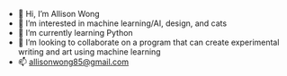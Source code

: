 - 👋 Hi, I’m Allison Wong
- 👀 I’m interested in machine learning/AI, design, and cats
- 🌱 I’m currently learning Python
- 💞️ I’m looking to collaborate on a program that can create experimental writing and art using machine learning
- 📫 allisonwong85@gmail.com

<!---
allywongg/allywongg is a ✨ special ✨ repository because its `README.md` (this file) appears on your GitHub profile.
You can click the Preview link to take a look at your changes.
--->
